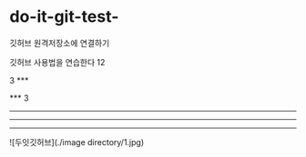 # do-it-git-test-
깃허브 원격저장소에 연결하기

깃허브 사용법을 연습한다
12

3  ***

***  3

***

* * *

---


![두잇깃허브](./image directory/1.jpg)

